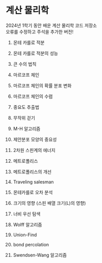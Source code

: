 # 계산 물리학

2024년 1학기 동안 배운 계산 물리학 코드 저장소<br/>
오류를 수정하고 주석을 추가한 버전!

1. 몬테 카를로 적분
2. 몬테 카를로 적분의 성능
3. 큰 수의 법칙
4. 마르코프 체인
5. 마르코프 체인의 확률 분포 변화
6. 마르코프 체인의 수렴
7. 중요도 추출법
8. 무작위 걷기
9. M-H 알고리즘
10. 제안분포 모양의 중요성

11. 2차원 스핀계의 에너지
12. 메트로폴리스
13. 메트로폴리스의 개선
14. Traveling salesman
15. 몬테카를로 오차 분석
16. 크기의 영향 (스핀 배열 크기(L)의 영향)
17.  너비 우선 탐색
18.  Wolff 알고리즘
19.  Union-Find
20.  bond percolation
21.  Swendsen-Wang 알고리즘
